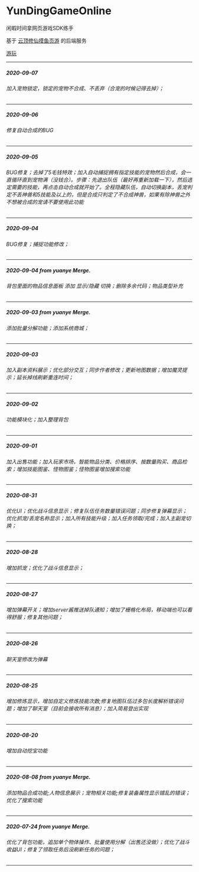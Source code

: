 # YunDingGameOnline
闲暇时间拿网页游戏SDK练手

基于 [云顶修仙摸鱼页游](http://yundingxx.com:8888/) 的后端服务

[游玩](http://yundingxx.kidsongs.top)

---

##### 2020-09-07
###### 加入宠物锁定，锁定的宠物不合成、不丢弃（合宠的时候记得去掉）；
---
##### 2020-09-06
###### 修复自动合成的BUG
---
##### 2020-09-05
###### BUG修复；去掉了5毛钱特效；加入自动捕捉拥有指定技能的宠物然后合成，会一直循环直到宠物满（没钱合）。步骤：先退出队伍（最好再重新加载一下），然后选定需要的技能，再点击自动合成就开始了。全程隐藏队伍，自动切换副本，丢宠判定不丢神兽和5技能及以上的，但是合成只判定了不合成神兽，如果有除神兽之外不想被合成的宠请不要使用此功能
---
##### 2020-09-04
###### BUG修复；捕捉功能修改；
---
##### 2020-09-04 from yuanye Merge.
###### 背包里面的物品信息面板 添加 显示/隐藏 切换；删除多余代码；物品类型补充
---
##### 2020-09-03 from yuanye Merge.
###### 添加批量分解功能；添加系统商城；
---
##### 2020-09-03
###### 加入副本资料展示；优化部分交互；同步作者修改；更新地图数据；增加魔灵提示；延长掉线刷新重连时间；
---
##### 2020-09-02
###### 功能模块化；加入整理背包
---
##### 2020-09-01
###### 加入出售功能；加入玩家市场，智能物品分类、价格排序、按数量购买、商品检索；增加技能图鉴、怪物图鉴；怪物图鉴增加搜索功能
---
##### 2020-08-31
###### 优化UI；优化战斗信息显示；修复队伍任务数量错误问题；同步修复弹幕显示；优化抓宠/丢宠名称显示；加入所有技能升级；加入任务领取/完成；加入主副宠切换；
---
##### 2020-08-28
###### 增加抓宠；优化了战斗信息显示；
---
##### 2020-08-27
###### 增加弹幕开关；增加server酱推送掉队通知；增加了栅格化布局，移动端也可以看得舒服；修复其他问题；
---
##### 2020-08-26
###### 聊天室修改为弹幕
---
##### 2020-08-25
###### 增加修炼显示，增加自定义修炼技能次数;修复地图队伍过多包长度解析错误问题；增加了聊天室（目前会接收所有消息）；加入简易登出实现
---
##### 2020-08-20
###### 增加自动挖宝功能
---
##### 2020-08-08 from yuanye Merge.
###### 添加物品合成功能;人物信息展示；宠物相关功能;修复装备属性显示错乱的错误；优化了搜索功能
---
##### 2020-07-24 from yuanye Merge.
###### 优化了背包功能，追加单个物体操作、批量使用分解（出售还没做）；优化了战斗收益UI；修复了领取任务后没刷新任务的问题；
---
